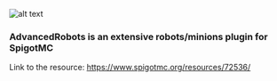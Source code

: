 ![alt text](http://servers.advancedmarket.co/ar/arlogo.png "AdvancedRobots")
### AdvancedRobots is an extensive robots/minions plugin for SpigotMC


Link to the resource: https://www.spigotmc.org/resources/72536/
